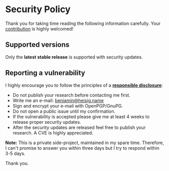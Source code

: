 # Security Policy

Thank you for taking time reading the following information carefully. Your [contribution](CONTRIBUTING.md) is highly welcomed!

## Supported versions

Only the **latest stable release** is supported with security updates.

## Reporting a vulnerability

I highly encourage you to follow the principles of a **[responsible disclosure](https://en.wikipedia.org/wiki/Responsible_disclosure)**:

-   Do not publish your research before contacting me first.
-   Write me an e-mail: <benjamin@heisig.name>
-   Sign and encrypt your e-mail with OpenPGP/GnuPG.
-   Do not open a public issue until my confirmation.
-   If the vulnerability is accepted please give me at least 4 weeks to release proper security updates.
-   After the security updates are released feel free to publish your research. A CVE is highly appreciated.

**Note:** This is a private side-project, maintained in my spare time. Therefore, I can't promise to answer you within three days but I try to respond within 3-5 days.

Thank you.
